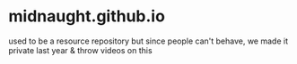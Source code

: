# midnaught.github.io
used to be a resource repository but since people can't behave, we made it private last year & throw videos on this
